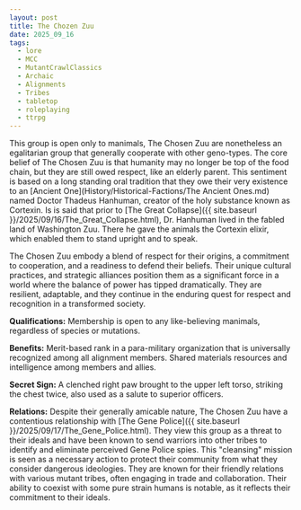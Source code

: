 ```yaml
---
layout: post
title: The Chozen Zuu
date: 2025_09_16
tags:
  - lore
  - MCC
  - MutantCrawlClassics
  - Archaic
  - Alignments
  - Tribes
  - tabletop
  - roleplaying
  - ttrpg
---
```


This group is open only to manimals, The Chosen Zuu are nonetheless an egalitarian group that generally cooperate with other geno-types. The core belief of The Chosen Zuu is that humanity may no longer be top of the food chain, but they are still owed respect, like an elderly parent. This sentiment is based on a long standing oral tradition that they owe their very existence to an [Ancient One](History/Historical-Factions/The Ancient Ones.md) named Doctor Thadeus Hanhuman, creator of the holy substance known as Cortexin. Is is said that prior to [The Great Collapse]({{ site.baseurl }}/2025/09/16/The_Great_Collapse.html), Dr. Hanhuman lived in the fabled land of Washington Zuu. There he gave the animals the Cortexin elixir, which enabled them to stand upright and to speak. 

The Chosen Zuu embody a blend of respect for their origins, a commitment to cooperation, and a readiness to defend their beliefs. Their unique cultural practices, and strategic alliances position them as a significant force in a world where the balance of power has tipped dramatically. They are resilient, adaptable, and they continue in the enduring quest for respect and recognition in a transformed society. 

**Qualifications:** Membership is open to any like-believing manimals, regardless of species or mutations.

**Benefits:** Merit-based rank in a para-military organization that is universally recognized among all alignment members. Shared materials resources and intelligence among members and allies.

**Secret Sign:** A clenched right paw brought to the upper left torso, striking the chest twice, also used as a salute to superior officers.

**Relations:** Despite their generally amicable nature, The Chosen Zuu have a contentious relationship with [The Gene Police]({{ site.baseurl }}/2025/09/17/The_Gene_Police.html). They view this group as a threat to their ideals and have been known to send warriors into other tribes to identify and eliminate perceived Gene Police spies. This "cleansing" mission is seen as a necessary action to protect their community from what they consider dangerous ideologies. They are known for their friendly relations with various mutant tribes, often engaging in trade and collaboration. Their ability to coexist with some pure strain humans is notable, as it reflects their commitment to their ideals.